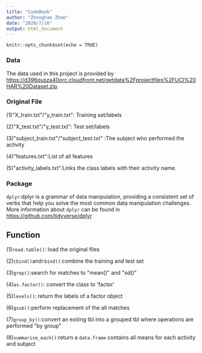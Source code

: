 ```yaml
---
title: "CodeBook"
author: "Zhonghao Zhao"
date: "2020/7/16"
output: html_document
---
```


```{r setup, include=FALSE}
knitr::opts_chunk$set(echo = TRUE)
```

### Data

The data used in this project is provided by <https://d396qusza40orc.cloudfront.net/getdata%2Fprojectfiles%2FUCI%20HAR%20Dataset.zip>.

### Original File

(1)"X_train.txt"/"y_train.txt": Training set/labels

(2)"X_test.txt"/"y_test.txt": Test set/labels

(3)"subject_train.txt"/"subject_test.txt" :The subject who performed the activity

(4)"features.txt":List of all features

(5)"activity_labels.txt":Links the class labels with their activity name.

### Package

`dplyr`:dplyr is a grammar of data manipulation, providing a consistent set of verbs that help you solve the most common data manipulation challenges. More information about `dplyr` can be found in <https://github.com/tidyverse/dplyr>

## Function

(1)`read.table()`: load the original files

(2)`cbind()`and`rbind()`:combine the training and test set

(3)`grep()`:search for matches to "mean()" and "sd()"

(4)`as.factor()`: convert the class to 'factor'

(5)`levels()`: return the labels of a factor object

(6)`gsub()`:perform replacement of the all matches 

(7)`group_by()`:convert an exiting tbl into a grouped tbl where operations are performed "by group"

(8)`summarise_each()`:return a `data.frame` contains all means for each activity and subject



